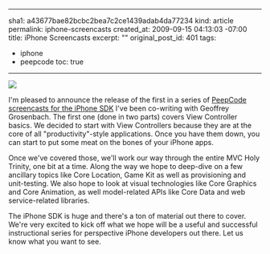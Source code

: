 ----- 
sha1: a43677bae82bcbc2bea7c2ce1439adab4da77234
kind: article
permalink: iphone-screencasts
created_at: 2009-09-15 04:13:03 -07:00
title: iPhone Screencasts
excerpt: ""
original_post_id: 401
tags: 
- iphone
- peepcode
toc: true
-----
<a href="https://peepcode.com/products/iphone-view-controllers-part-i" target="_new"><img src="http://peepcode.com/system/uploads/2009/iphone-cover.png">
</a>

I'm pleased to announce the release of the first in a series of [PeepCode screencasts for the iPhone SDK](http://peepcode.com) I've been co-writing with Geoffrey Grosenbach. The first one (done in two parts) covers View Controller basics. We decided to start with View Controllers because they are at the core of all "productivity"-style applications. Once you have them down, you can start to put some meat on the bones of your iPhone apps.

Once we've covered those, we'll work our way through the entire MVC Holy Trinity, one bit at a time. Along the way we hope to deep-dive on a few ancillary topics like Core Location, Game Kit as well as provisioning and unit-testing. We also hope to look at visual technologies like Core Graphics and Core Animation, as well model-related APIs like Core Data and web service-related libraries.

The iPhone SDK is huge and there's a ton of material out there to cover. We're very excited to kick off what we hope will be a useful and successful instructional series for perspective iPhone developers out there. Let us know what you want to see.
